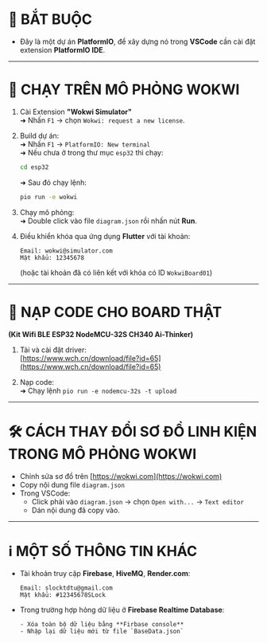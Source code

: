 # 📌 BẮT BUỘC

- Đây là một dự án **PlatformIO**, để xây dựng nó trong **VSCode** cần cài đặt extension **PlatformIO IDE**.

---

# 🚀 CHẠY TRÊN MÔ PHỎNG WOKWI

1. Cài Extension **"Wokwi Simulator"**  
   ➜ Nhấn `F1` → chọn `Wokwi: request a new license`.

2. Build dự án:  
   ➜ Nhấn `F1` → `PlatformIO: New terminal`  
   ➜ Nếu chưa ở trong thư mục `esp32` thì chạy:

   ```bash
   cd esp32
   ```

   ➜ Sau đó chạy lệnh:

   ```bash
   pio run -e wokwi
   ```

3. Chạy mô phỏng:  
   ➜ Double click vào file `diagram.json` rồi nhấn nút **Run**.

4. Điều khiển khóa qua ứng dụng **Flutter** với tài khoản:
   ```
   Email: wokwi@simulator.com
   Mật khẩu: 12345678
   ```
   (hoặc tài khoản đã có liên kết với khóa có ID `WokwiBoard01`)

---

# 🔌 NẠP CODE CHO BOARD THẬT

**(Kit Wifi BLE ESP32 NodeMCU-32S CH340 Ai-Thinker)**

1. Tải và cài đặt driver:  
   [https://www.wch.cn/download/file?id=65](https://www.wch.cn/download/file?id=65)

2. Nạp code:  
   ➜ Chạy lệnh `pio run -e nodemcu-32s -t upload`

---

# 🛠️ CÁCH THAY ĐỔI SƠ ĐỒ LINH KIỆN TRONG MÔ PHỎNG WOKWI

- Chỉnh sửa sơ đồ trên [https://wokwi.com](https://wokwi.com)
- Copy nội dung file `diagram.json`
- Trong VSCode:
  - Click phải vào `diagram.json` → chọn `Open with...` → `Text editor`
  - Dán nội dung đã copy vào.

---

# ℹ️ MỘT SỐ THÔNG TIN KHÁC

- Tài khoản truy cập **Firebase**, **HiveMQ**, **Render.com**:
  ```
  Email: slocktdtu@gmail.com
  Mật khẩu: #12345678SLock
  ```
- Trong trường hợp hỏng dữ liệu ở **Firebase Realtime Database**:
  ```
  - Xóa toàn bộ dữ liệu bằng **Firbase console**
  - Nhập lại dữ liệu mới từ file `BaseData.json`
  ```
